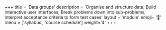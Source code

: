 +++
title = 'Data groups'
description = 'Organise and structure data; Build interactive user interfaces; Break problems down into sub-problems; Interpret acceptance criteria to form test cases'
layout = 'module'
emoji= '🐣'
menu = ['syllabus', 'course schedule']
weight='4'
+++

